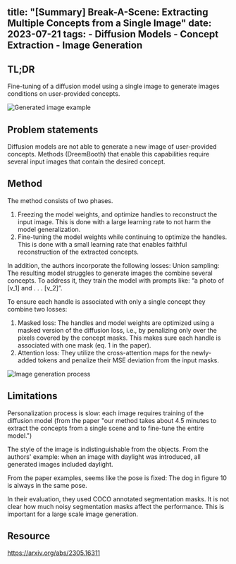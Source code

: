 title: "[Summary] Break-A-Scene: Extracting Multiple Concepts from a Single Image"
date:  2023-07-21
tags:
    - Diffusion Models
    - Concept Extraction
    - Image Generation
---

## TL;DR
Fine-tuning of a diffusion model using a single image to generate images conditions on user-provided concepts.

![Generated image example](/posts/20230721_break_a_scene/eval.jpg#center)

## Problem statements
Diffusion models are not able to generate a new image of user-provided concepts. Methods (DreemBooth) that enable this capabilities require several input images that contain the desired concept.

## Method
The method consists of two phases.
1. Freezing the model weights, and optimize handles to reconstruct the input image. This is done with a large learning rate to not harm the model generalization.
2. Fine-tuning the model weights while continuing to optimize the handles. This is done with a small learning rate that enables faithful reconstruction of the extracted concepts.

In addition, the authors incorporate the following losses:
Union sampling: The resulting model struggles to generate images the combine several concepts. To address it, they train the model with prompts like: “a photo of [v_1] and . . . [v_2]”.

To ensure each handle is associated with only a single concept they combine two losses:
1. Masked loss: The handles and model weights are optimized using a masked version of the diffusion loss, i.e., by penalizing only over the pixels covered by the concept masks. This makes sure each handle is associated with one mask (eq. 1 in the paper).
2. Attention loss: They utilize the cross-attention maps for the newly-added tokens and penalize their MSE deviation from the input masks.

![Image generation process](/posts/20230721_break_a_scene/method.jpg#center)

## Limitations
Personalization process is slow: each image requires training of the diffusion model (from the paper "our method takes about 4.5 minutes to extract the concepts from a single scene and to fine-tune the entire model.")

The style of the image is indistinguishable from the objects. From the authors' example: when an image with daylight was introduced, all generated images included daylight.

From the paper examples, seems like the pose is fixed: The dog in figure 10 is always in the same pose.

In their evaluation, they used COCO annotated segmentation masks. It is not clear how much noisy segmentation masks affect the performance. This is important for a large scale image generation.

## Resource
<https://arxiv.org/abs/2305.16311>